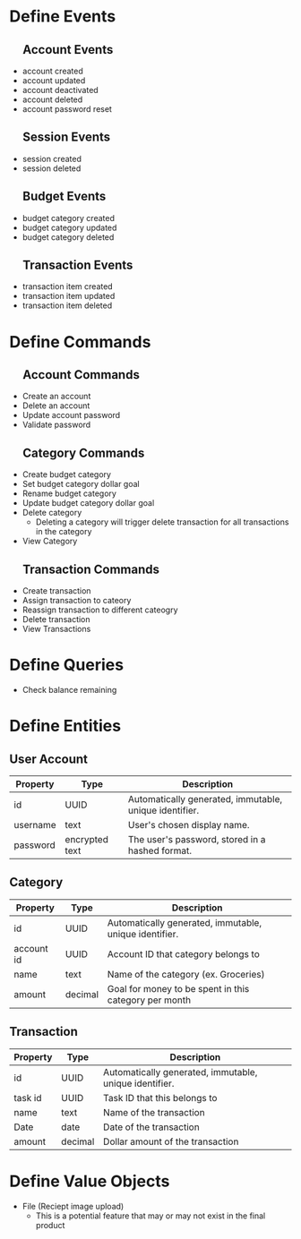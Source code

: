 # Define Events

<ul>
  
  ## Account Events
  <li>account created</li>
  <li>account updated</li>
  <li>account deactivated</li>
  <li>account deleted</li>
  <li>account password reset</li>
  
  ## Session Events
  <li>session created</li>
  <li>session deleted</li>
  
  ## Budget Events
  <li>budget category created</li>
  <li>budget category updated</li>
  <li>budget category deleted</li>
  
  ## Transaction Events
  <li>transaction item created</li>
  <li>transaction item updated</li>
  <li>transaction item deleted</li>
</ul>

# Define Commands

<ul>
  
   ## Account Commands
  <li>Create an account</li>
  <li>Delete an account</li>
  <li>Update account password</li>
  <li>Validate password</li>
  
  ## Category Commands
  <li>Create budget category</li>
  <li>Set budget category dollar goal</li>
  <li>Rename budget category</li>
  <li>Update budget category dollar goal</li>
  <li>Delete category
    <ul>
      <li>Deleting a category will trigger delete transaction for all transactions in the category</li>
    </ul>
  </li>
  <li>View Category</li>

  
  ## Transaction Commands
  <li>Create transaction</li>
  <li>Assign transaction to cateory</li>
  <li>Reassign transaction to different cateogry</li>
  <li>Delete transaction</li>
    <li>View Transactions</li>
  </ul>

  # Define Queries
  <ul>
  <li>Check balance remaining</li>
  </ul>

# Define Entities

## User Account
<table>
  <thead>
    <tr>
      <th>Property</th>
      <th>Type</th>
      <th>Description</th>
    </tr>
  </thead>
  <tbody>
    <tr>
      <td>id</td>
      <td>UUID</td>
      <td>Automatically generated, immutable, unique identifier.</td>
    </tr>
    <tr>
      <td>username</td>
      <td>text</td>
      <td>User's chosen display name.</td>
    </tr>
    <tr>
      <td>password</td>
      <td>encrypted text</td>
      <td>The user's password, stored in a hashed format.</td>
    </tr>
  </tbody>
  </table>
  
  ## Category
  <table>
  <thead>
    <tr>
      <th>Property</th>
      <th>Type</th>
      <th>Description</th>
    </tr>
  </thead>
  <tbody>
    <tr>
      <td>id</td>
      <td>UUID</td>
      <td>Automatically generated, immutable, unique identifier.</td>
    </tr>
    <tr>
      <td>account id</td>
      <td>UUID</td>
      <td>Account ID that category belongs to</td>
    </tr>
    <tr>
      <td>name</td>
      <td>text</td>
      <td>Name of the category (ex. Groceries)</td>
    </tr>
    <tr>
      <td>amount</td>
      <td>decimal</td>
      <td>Goal for money to be spent in this category per month</td>
    </tr>
  </tbody>
  </table>
  
  ## Transaction
  <table>
  <thead>
    <tr>
      <th>Property</th>
      <th>Type</th>
      <th>Description</th>
    </tr>
  </thead>
  <tbody>
    <tr>
      <td>id</td>
      <td>UUID</td>
      <td>Automatically generated, immutable, unique identifier.</td>
    </tr>
    <tr>
      <td>task id</td>
      <td>UUID</td>
      <td>Task ID that this belongs to</td>
    </tr>
    <tr>
      <td>name</td>
      <td>text</td>
      <td>Name of the transaction</td>
    </tr>
    <tr>
      <td>Date</td>
      <td>date</td>
      <td>Date of the transaction</td>
    </tr>
    <tr>
      <td>amount</td>
      <td>decimal</td>
      <td>Dollar amount of the transaction</td>
    </tr>
  </tbody>
  </table>

# Define Value Objects
<ul>
  <li>File (Reciept image upload)
      <ul>
      <li>This is a potential feature that may or may not exist in the final product</li>
    </ul>
  </li>
</ul>



